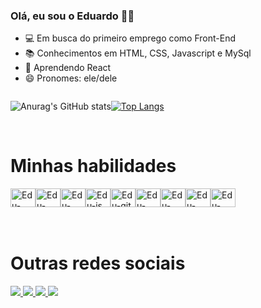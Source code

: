 ### Olá, eu sou o Eduardo 👋🏼


- 💻 Em busca do primeiro emprego como Front-End
- 📚 Conhecimentos em HTML, CSS, Javascript e MySql
- 📝 Aprendendo React
- 😄 Pronomes: ele/dele

<div style="display:flex">
        
![Anurag's GitHub stats](https://github-readme-stats.vercel.app/api?username=Edhdelly&show_icons=true&theme=radical) 

[![Top Langs](https://github-readme-stats.vercel.app/api/top-langs/?username=Edhdelly&langs_count=8)](https://github.com/anuraghazra/github-readme-stats)
</div>
<br>
<h1>Minhas habilidades</h1>
<div style="display:flex">
        <img width="40" height="30" alt="Edu-Html"
            src="https://cdn.jsdelivr.net/gh/devicons/devicon/icons/html5/html5-plain.svg">
        <img width="40" height="30" alt="Edu-Css"
            src="https://cdn.jsdelivr.net/gh/devicons/devicon/icons/css3/css3-original.svg">
         <img width="40" height="30" alt="Edu-sass"
            src="https://cdn.jsdelivr.net/gh/devicons/devicon/icons/sass/sass-original.svg" /> 
                <img width="40" height="30" alt="Edu-js"
           src="https://cdn.jsdelivr.net/gh/devicons/devicon/icons/javascript/javascript-original.svg">
        <img width="40" height="30" alt="Edu-git"
            src="https://cdn.jsdelivr.net/gh/devicons/devicon/icons/git/git-plain.svg">
        <img width="40" height="30" alt="Edu-github"
            src="https://cdn.jsdelivr.net/gh/devicons/devicon/icons/github/github-original.svg">
         <img width="40" height="30" alt="Edu-figma"
            src="https://cdn.jsdelivr.net/gh/devicons/devicon/icons/figma/figma-original.svg">
       <img width="40" height="30" alt="Edu-mysql"
            src="https://cdn.jsdelivr.net/gh/devicons/devicon/icons/mysql/mysql-original.svg" /> 
            <img width="40" height="30" alt="Edu-wordpress"
            src="https://cdn.jsdelivr.net/gh/devicons/devicon/icons/wordpress/wordpress-original.svg" />
    </div>
    <br>
    <br>
    <h1>Outras redes sociais</h1>
    <div>
        <a href="https://www.behance.net/eduhenrique1" target="_blank"> <img src="https://img.shields.io/badge/-Behance-blue?style=for-the-badge&logo=behance&logoColor=white"> </a>
        <a href="https://www.facebook.com/edhDelly"  target="_blank"> <img src="https://img.shields.io/badge/Facebook-1877F2?style=for-the-badge&logo=facebook&logoColor=white"> </a>
        <a href="https://www.instagram.com/edhdelly/"  target="_blank"> <img src="https://img.shields.io/badge/Instagram-E4405F?style=for-the-badge&logo=instagram&logoColor=white"> </a>
        <a href="https://www.linkedin.com/in/eduardo-henrique-39452a162/"  target="_blank"> <img src="https://img.shields.io/badge/LinkedIn-0077B5?style=for-the-badge&logo=linkedin&logoColor=white">  </a
    </div>
